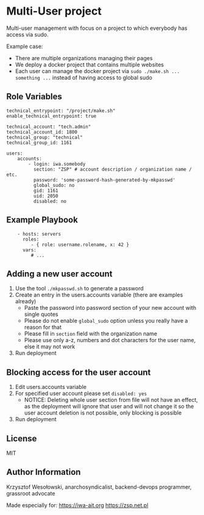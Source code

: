 Multi-User project
==================

Multi-user management with focus on a project to which everybody has access via sudo.

Example case:
- There are multiple organizations managing their pages
- We deploy a docker project that contains multiple websites
- Each user can manage the docker project via `sudo ./make.sh ... something ...` instead of having access to global sudo


Role Variables
--------------

```yamlex
technical_entrypoint: "/project/make.sh"
enable_technical_entrypoint: true

technical_account: "tech.admin"
technical_account_id: 1800
technical_group: "technical"
technical_group_id: 1161

users:
    accounts:
        - login: iwa.somebody
          section: "ZSP" # account description / organization name / etc.
          password: 'some-password-hash-generated-by-mkpasswd'
          global_sudo: no
          gid: 1161
          uid: 2050
          disabled: no
```

Example Playbook
----------------

```yamlex
    - hosts: servers
      roles:
         - { role: username.rolename, x: 42 }
      vars:
         # ...
```

Adding a new user account
-------------------------

1. Use the tool `./mkpasswd.sh` to generate a password
2. Create an entry in the users.accounts variable (there are examples already)
    - Paste the password into password section of your new account with single quotes
    - Please do not enable `global_sudo` option unless you really have a reason for that
    - Please fill in `section` field with the organization name
    - Please use only a-z, numbers and dot characters for the user name, else it may not work
3. Run deployment

Blocking access for the user account
------------------------------------

1. Edit users.accounts variable
2. For specified user account please set `disabled: yes` 
    - NOTICE: Deleting whole user section from file will not have an effect, as the deployment will ignore that user and will not change it
      so the user account deletion is not possible, only blocking is possible
3. Run deployment

License
-------

MIT

Author Information
------------------

Krzysztof Wesołowski, anarchosyndicalist, backend-devops programmer, grassroot advocate

Made especially for:
https://iwa-ait.org
https://zsp.net.pl
